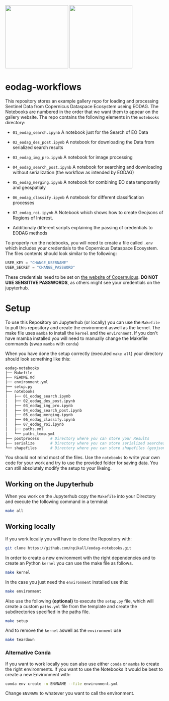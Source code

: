 <img src ="https://eodag.readthedocs.io/en/latest/_static/eodag_bycs.png" width=200>

<img src="https://dataspace.copernicus.eu/sites/default/files/styles/opengraph/public/media/images/2023-03/og_share.png?itok%253DzjtW85Fb" width="200">

# eodag-workflows

This repository stores an example gallery repo for loading and processing Sentinel Data from Copernicus Dataspace Ecosystem useing EODAG. 
The Notebooks are numbered in the order that we want them to appear on the gallery website.
The repo contains the following elements in the ``notebooks`` directory:

- `01_eodag_search.ipynb` A notebook just for the Search of EO Data 
- `02_eodag_des_post.ipynb` A notebook for downloading the Data from serialized search results 
- `03_eodag_img_pro.ipynb` A notebook for image processing 
- `04_eodag_search_post.ipynb` A notebook for searching and downloading without serialization (the workflow as intended by EODAG)
- `05_eodag_merging.ipynb` A notebook for combining EO data temporarily and geospatialy 
- `06_eodag_classify.ipynb` A notebook for different classification processes 
- `07_eodag_roi.ipynb` A Notebook which shows how to create Geojsons of Regions of Interest.

- Additionaly different scripts explaining the passing of credentials to EODAG methods

To properly run the notebooks, you will need to create a file called `.env` which includes your credentials to the 
Copernicus Dataspace Ecosystem. The files contents should look similar to the following:
```c
USER_KEY = "CHANGE_USERNAME"
USER_SECRET = "CHANGE_PASSWORD"
```

These credentials need to be set on [the website of Copernuicus](https://identity.dataspace.copernicus.eu/auth/realms/CDSE/protocol/openid-connect/auth?client_id=cdse-public&response_type=code&scope=openid&redirect_uri=https%3A//dataspace.copernicus.eu/account/confirmed/1). __DO NOT USE SENSITIVE PASSWORDS__, as others might see your credentials on the jupyterhub.

# Setup
To use this Repository on Jupyterhub (or locally) you can use the ``Makefile`` to pull this repository and create the environment aswell as the kernel.
The make file uses `mamba` to install the `kernel` and the `environment`. If you don't have mamba installed 
you will need to manually change the Makefile commands (swap `mamba` with `conda`)

When you have done the setup correctly (executed `make all`) your directory should look something like this:

```bash
eodag-notebooks
├── Makefile
├── README.md
├── environment.yml
├── setup.py
├── notebooks
│   ├── 01_eodag_search.ipynb
│   ├── 02_eodag_des_post.ipynb
│   ├── 03_eodag_img_pro.ipynb
│   ├── 04_eodag_search_post.ipynb
│   ├── 05_eodag_merging.ipynb
│   ├── 06_eodag_classify.ipynb
│   ├── 07_eodag_roi.ipynb
│   ├── paths.yml
│   └── paths_temp.yml
├── postprocess     # Directory where you can store your Results
├── serialize       # Directory where you can store serialized searches
└── shapefiles      # Directory where you can store shapefiles (geojson)
```
You should not mind most of the files. Use the `notebooks` to write your own code for your work and try to use the provided folder for saving data. 
You can still absolutely modify the setup to your likeing.
 
## Working on the Jupyterhub
When you work on the Jupyterhub copy the `Makefile` into your Directory and execute the following command in a terminal:
```bash
make all
```

## Working locally
If you work locally you will have to clone the Repository with:

```bash
git clone https://github.com/npikall/eodag-notebooks.git
```

In order to create a new environment with the right dependencies and to create an Python ``kernel`` you can use the make file as follows.
```bash
make kernel
```

In the case you just need the ``environment`` installed use this:
```bash
make environment
```

Also use the following __(optional)__ to execute the ``setup.py`` file, which will create a custom ``paths.yml`` file from the template
and create the subdirectories specified in the paths file.
```bash
make setup
```

And to remove the `kernel` aswell as the `environment` use
```bash
make teardown
```
### Alternative Conda
If you want to work locally you can also use either `conda` or `mamba` to create the right environments.
If you want to use the Notebooks it would be best to create a new Environment with:
```bash
conda env create -n ENVNAME --file environment.yml
```
Change `ENVNAME` to whatever you want to call the environment.
